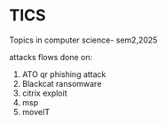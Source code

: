 # TICS
Topics in computer science- sem2,2025


attacks flows done on:

1. ATO qr phishing attack
2. Blackcat ransomware
3. citrix exploit 
4. msp
5. moveIT
